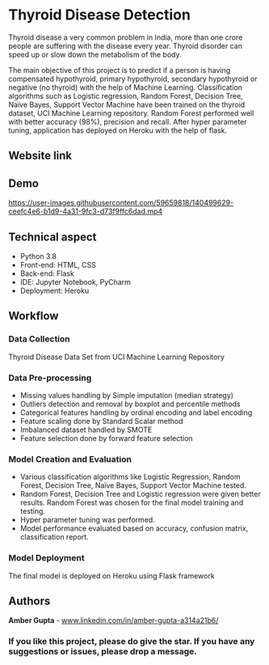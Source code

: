 # Thyroid Disease Detection

Thyroid disease a very common problem in India, more than one crore people are suffering with the disease every year. Thyroid disorder can speed up or slow down the metabolism of the body.

The main objective of this project is to predict if a person is having compensated hypothyroid, primary hypothyroid, secondary hypothyroid or negative (no thyroid) with the help of Machine Learning. Classification algorithms such as Logistic regression, Random Forest, Decision Tree, Naïve Bayes, Support Vector Machine have been trained on the thyroid dataset, UCI Machine Learning repository. Random Forest performed well with better accuracy (98%), precision and recall. After hyper parameter tuning, application has deployed on Heroku with the help of flask.

## Website link

## Demo

https://user-images.githubusercontent.com/59659818/140499629-ceefc4e6-b1d9-4a31-9fc3-d73f9ffc6dad.mp4



## Technical aspect
* Python 3.8
*	Front-end: HTML, CSS
*	Back-end: Flask
*	IDE: Jupyter Notebook, PyCharm
*	Deployment: Heroku

## Workflow

### Data Collection
Thyroid Disease Data Set from UCI Machine Learning Repository

### Data Pre-processing
* Missing values handling by Simple imputation (median strategy)
*	Outliers detection and removal by boxplot and percentile methods
*	Categorical features handling by ordinal encoding and label encoding
*	Feature scaling done by Standard Scalar method
*	Imbalanced dataset handled by SMOTE
*	Feature selection done by forward feature selection

### Model Creation and Evaluation
*	Various classification algorithms like Logistic Regression, Random Forest, Decision Tree, Naïve Bayes, Support Vector Machine tested.
*	Random Forest, Decision Tree and Logistic regression were given better results. Random Forest was chosen for the final model training and testing.
*	Hyper parameter tuning was performed.
*	Model performance evaluated based on accuracy, confusion matrix, classification report.


### Model Deployment
The final model is deployed on Heroku using Flask framework

## Authors
**Amber Gupta** - www.linkedin.com/in/amber-gupta-a314a21b6/



### If you like this project, please do give the star. If you have any suggestions or issues, please drop a message. 


